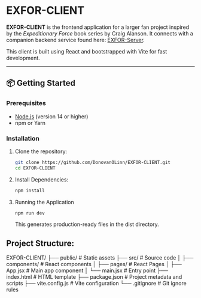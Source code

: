 # EXFOR-CLIENT

**EXFOR-CLIENT** is the frontend application for a larger fan project inspired by the *Expeditionary Force* book series by Craig Alanson. It connects with a companion backend service found here: [EXFOR-Server](https://github.com/DonovanOLinn/EXFOR-Server).

This client is built using React and bootstrapped with Vite for fast development.

---

## 📦 Getting Started

### Prerequisites

- [Node.js](https://nodejs.org/) (version 14 or higher)
- npm or Yarn

### Installation

1. Clone the repository:

   ```bash
   git clone https://github.com/DonovanOLinn/EXFOR-CLIENT.git
   cd EXFOR-CLIENT
   ```

2. Install Dependencies:

    ```bash
    npm install
    ```

3. Running the Application

    ```bash
    npm run dev
    ```

    This generates production-ready files in the dist directory.

## Project Structure: 
EXFOR-CLIENT/
├── public/             # Static assets
├── src/                # Source code
│   ├── components/     # React components
│   ├── pages/          # React Pages
│   ├── App.jsx         # Main app component
│   └── main.jsx        # Entry point
├── index.html          # HTML template
├── package.json        # Project metadata and scripts
├── vite.config.js      # Vite configuration
└── .gitignore          # Git ignore rules
